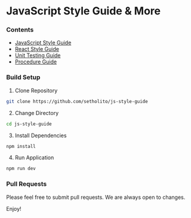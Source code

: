 # JavaScript Style Guide & More

### Contents

* [JavaScript Style Guide](/src/markdown/javascript-guide.md)
* [React Style Guide](/src/markdown/react-guide.md)
* [Unit Testing Guide](/src/markdown/unit-testing-guide.md)
* [Procedure Guide](/src/markdown/procedure-guide.md)

### Build Setup

1. Clone Repository

```bash
git clone https://github.com/setholito/js-style-guide
```

2. Change Directory

```bash
cd js-style-guide
```

3. Install Dependencies

```bash
npm install
```

4. Run Application

```bash
npm run dev
```

### Pull Requests

Please feel free to submit pull requests. We are always open to changes.

Enjoy!